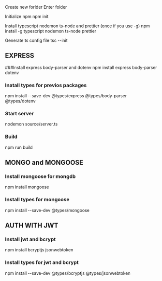 Create new forlder
Enter folder

Initialize npm
npm init  

Install typescript nodemon ts-node and prettier (once if you use -g)
npm install -g typescript nodemon ts-node prettier

Generate ts config file 
tsc --init  

## EXPRESS
###Install express body-parser and dotenv
npm install express body-parser dotenv 

### Inatall types for previos packages
npm install --save-dev @types/express @types/body-parser @types/dotenv

### Start server 
nodemon source/server.ts 

### Build 
npm run build

## MONGO and MONGOOSE
### Install mongoose for mongdb
npm install mongoose 

### Install types for mongoose
npm install --save-dev @types/mongoose


## AUTH WITH JWT
### Install jwt and bcrypt
npm install bcryptjs jsonwebtoken 

### Install types for jwt and bcrypt
npm install --save-dev @types/bcryptjs @types/jsonwebtoken